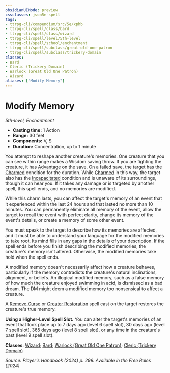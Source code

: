 ```yaml
---
obsidianUIMode: preview
cssclasses: json5e-spell
tags:
- ttrpg-cli/compendium/src/5e/xphb
- ttrpg-cli/spell/class/bard
- ttrpg-cli/spell/class/wizard
- ttrpg-cli/spell/level/5th-level
- ttrpg-cli/spell/school/enchantment
- ttrpg-cli/spell/subclass/great-old-one-patron
- ttrpg-cli/spell/subclass/trickery-domain
classes:
- Bard
- Cleric (Trickery Domain)
- Warlock (Great Old One Patron)
- Wizard
aliases: ["Modify Memory"]
---
```

# Modify Memory
*5th-level, Enchantment*  


- **Casting time:** 1 Action
- **Range:** 30 feet
- **Components:** V, S
- **Duration:** Concentration, up to 1 minute

You attempt to reshape another creature's memories. One creature that you can see within range makes a Wisdom saving throw. If you are fighting the creature, it has [Advantage](Misc%20Files/CLI/rules/variant-rules/advantage-xphb.md) on the save. On a failed save, the target has the [Charmed](Misc%20Files/CLI/rules/conditions.md#Charmed) condition for the duration. While [Charmed](Misc%20Files/CLI/rules/conditions.md#Charmed) in this way, the target also has the [Incapacitated](Misc%20Files/CLI/rules/conditions.md#Incapacitated) condition and is unaware of its surroundings, though it can hear you. If it takes any damage or is targeted by another spell, this spell ends, and no memories are modified.

While this charm lasts, you can affect the target's memory of an event that it experienced within the last 24 hours and that lasted no more than 10 minutes. You can permanently eliminate all memory of the event, allow the target to recall the event with perfect clarity, change its memory of the event's details, or create a memory of some other event.

You must speak to the target to describe how its memories are affected, and it must be able to understand your language for the modified memories to take root. Its mind fills in any gaps in the details of your description. If the spell ends before you finish describing the modified memories, the creature's memory isn't altered. Otherwise, the modified memories take hold when the spell ends.

A modified memory doesn't necessarily affect how a creature behaves, particularly if the memory contradicts the creature's natural inclinations, alignment, or beliefs. An illogical modified memory, such as a false memory of how much the creature enjoyed swimming in acid, is dismissed as a bad dream. The DM might deem a modified memory too nonsensical to affect a creature.

A [Remove Curse](Misc%20Files/CLI/compendium/spells/remove-curse-xphb.md) or [Greater Restoration](Misc%20Files/CLI/compendium/spells/greater-restoration-xphb.md) spell cast on the target restores the creature's true memory.

**Using a Higher-Level Spell Slot.** You can alter the target's memories of an event that took place up to 7 days ago (level 6 spell slot), 30 days ago (level 7 spell slot), 365 days ago (level 8 spell slot), or any time in the creature's past (level 9 spell slot).

**Classes**: [Wizard](Misc%20Files/CLI/compendium/lists/list-spells-classes-wizard.md); [Bard](Misc%20Files/CLI/compendium/lists/list-spells-classes-bard.md); [Warlock (Great Old One Patron)](Misc%20Files/CLI/compendium/lists/list-spells-classes-warlock-xphb-great-old-one-patron-xphb.md "subclass=XPHB;class=XPHB"); [Cleric (Trickery Domain)](Misc%20Files/CLI/compendium/lists/list-spells-classes-cleric-xphb-trickery-domain-xphb.md "subclass=XPHB;class=XPHB")

*Source: Player's Handbook (2024) p. 299. Available in the Free Rules (2024)*